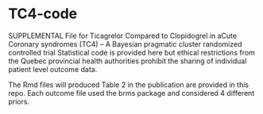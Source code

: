 # TC4-code
SUPPLEMENTAL File for 
Ticagrelor Compared to Clopidogrel in aCute Coronary syndromes (TC4) – A Bayesian pragmatic cluster randomized controlled trial
Statistical code is provided here but ethical restrictions from the Quebec provincial health authorities prohibit the sharing of individual patient level outcome data.

The Rmd files will produced Table 2 in the publication are provided in this repo.
Each outcome file used the brms package and considered 4 different priors.
